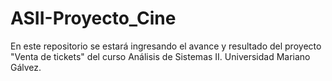 # ASII-Proyecto_Cine
En este repositorio se estará ingresando el avance y resultado del proyecto "Venta de tickets" del curso Análisis de Sistemas II. Universidad Mariano Gálvez.
